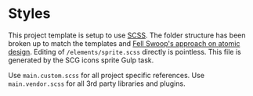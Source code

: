 # Styles

This project template is setup to use [SCSS](http://sass-lang.com/). The folder structure has been broken up to match the templates and [Fell Swoop's approach on atomic design](https://github.com/fellswoop/wiki/wiki/Atomic-Design). Editing of `/elements/sprite.scss` directly is pointless. This file is generated by the SCG icons sprite Gulp task.

Use `main.custom.scss` for all project specific references. Use `main.vendor.scss` for all 3rd party libraries and plugins.
